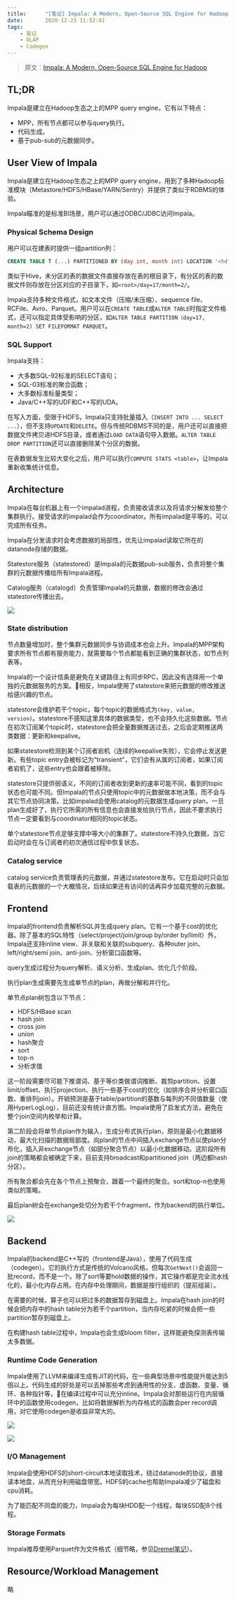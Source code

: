 ```yaml
---
title:      "[笔记] Impala: A Modern, Open-Source SQL Engine for Hadoop"
date:       2020-12-23 11:52:41
tags:
    - 笔记
    - OLAP
    - Codegen
---
```


> 原文：[Impala: A Modern, Open-Source SQL Engine for Hadoop](https://2013.berlinbuzzwords.de/sites/2013.berlinbuzzwords.de/files/slides/Impala%20tech%20talk.pdf)

## TL;DR

Impala是建立在Hadoop生态之上的MPP query engine，它有以下特点：
- MPP，所有节点都可以参与query执行。
- 代码生成。
- 基于pub-sub的元数据同步。

<!--more-->

## User View of Impala

Impala是建立在Hadoop生态之上的MPP query engine，用到了多种Hadoop标准模块（Metastore/HDFS/HBase/YARN/Sentry）并提供了类似于RDBMS的体验。

Impala瞄准的是标准BI场景，用户可以通过ODBC/JDBC访问Impala。

### Physical Schema Design

用户可以在建表时提供一组partition列：

```sql
CREATE TABLE T (...) PARTITIONED BY (day int, month int) LOCATION '<hdfs-path>' STORED AS PARQUET;
```

类似于Hive，未分区的表的数据文件直接存放在表的根目录下，有分区的表的数据文件则存放在分区对应的子目录下，如`<root>/day=17/month=2/`。

Impala支持多种文件格式，如文本文件（压缩/未压缩）、sequence file、RCFile、Avro、Parquet。用户可以在`CREATE TABLE`或`ALTER TABLE`时指定文件格式，还可以指定具体受影响的分区，如`ALTER TABLE PARTITION（day=17, month=2) SET FILEFORMAT PARQUET`。

### SQL Support

Impala支持：
- 大多数SQL-92标准的SELECT语句；
- SQL-03标准的聚合函数；
- 大多数标准标量类型；
- Java/C++写的UDF和C++写的UDA。

在写入方面，受限于HDFS，Impala只支持批量插入（`INSERT INTO ... SELECT ...`），但不支持`UPDATE`和`DELETE`。但与传统RDBMS不同的是，用户还可以直接把数据文件拷贝进HDFS目录，或者通过`LOAD DATA`语句导入数据。`ALTER TABLE DROP PARTITION`还可以直接删除某个分区的数据。

在表数据发生比较大变化之后，用户可以执行`COMPUTE STATS <table>`，让Impala重新收集统计信息。

## Architecture

Impala在每台机器上有一个impalad进程，负责接收请求以及将请求分解发给整个集群执行。接受请求的impalad会作为coordinator。所有impalad是平等的，可以完成所有任务。

Impala在分发请求时会考虑数据的局部性，优先让impalad读取它所在的datanode存储的数据。

Statestore服务（statestored）是Impala的元数据pub-sub服务，负责将整个集群的元数据传播给所有Impala进程。

Catalog服务（catalogd）负责管理Impala的元数据，数据的修改会通过statestore传播出去。

![](https://fuzhe-pics.oss-cn-beijing.aliyuncs.com/2020-12/impala-01.jpg)

### State distribution

节点数量增加时，整个集群元数据同步与协调成本也会上升。Impala的MPP架构要求所有节点都有服务能力，就需要每个节点都能看到正确的集群状态，如节点列表等。

Impala的一个设计信条是避免在关键路径上有同步RPC，因此没有选择用一个单独的元数据服务的方案。相反，Impala使用了statestore来把元数据的修改推送给感兴趣的节点。

statestore会维护若干个topic，每个topic的数据格式为`(key, value, version)`。statestore不感知这里具体的数据类型，也不会持久化这些数据。节点在初次订阅某个topic时，statestore会把全量数据推送过去，之后会定期推送两类数据：更新和keepalive。

如果statestore检测到某个订阅者宕机（连续的keepalive失败），它会停止发送更新。有些topic entry会被标记为“transient”，它们会有从属的订阅者，如果订阅者宕机了，这些entry也会跟着被移除。

statestore只提供弱语义，不同的订阅者收到更新的速率可能不同，看到的topic状态也可能不同。但Impala的节点只使用topic中的元数据做本地决策，而不会与其它节点协同决策。比如impalad会使用catalog的元数据生成query plan，一旦plan生成好了，执行它所需的所有信息也会直接发给执行节点，因此不要求执行节点一定要看到与coordinator相同的topic状态。

单个statestore节点足够支撑中等大小的集群了。statestore不持久化数据，当它启动时会在与订阅者的初次通信过程中恢复状态。

### Catalog service

catalog service负责管理表的元数据，并通过statestore发布。它在启动时只会加载表的元数据的一个大概情况，后续如果还有访问的话再异步加载完整的元数据。

## Frontend

Impala的frontend负责解析SQL并生成query plan。它有一个基于cost的优化器。除了基本的SQL特性（select/project/join/group by/order by/limit）外，Impala还支持inline view、非关联和关联的subquery、各种outer join、left/right/semi join、anti-join、分析窗口函数等。

query生成过程分为query解析、语义分析、生成plan、优化几个阶段。

执行plan生成需要先生成单节点的plan，再做分解和并行化。

单节点plan树包含以下节点：
- HDFS/HBase scan
- hash join
- cross join
- union
- hash聚合
- sort
- top-n
- 分析求值

这一阶段需要尽可能下推谓词、基于等价类做谓词推断、裁剪partition、设置limit/offset、执行projection、执行一些基于cost的优化（如排序合并分析窗口函数、重排列join）。开销预测是基于table/partition的基数与每列的不同值数量（使用HyperLogLog），目前还没有统计直方图。Impala使用了启发式方法，避免在整个join空间内枚举和计算。

第二阶段会将单节点plan作为输入，生成分布式执行plan，原则是最小化数据移动，最大化扫描的数据局部度。向plan的节点中间插入exchange节点以使plan分布化，插入非exchange节点（如部分聚合节点）以最小化数据移动。这阶段所有join的策略都会被确定下来，目前支持broadcast和partitioned join（两边都hash分区）。

所有聚合都会先在各个节点上预聚合，跟着一个最终的聚合。sort和top-n也使用类似的策略。

最后plan树会在exchange处切分为若干个fragment，作为backend的执行单位。

![](https://fuzhe-pics.oss-cn-beijing.aliyuncs.com/2020-12/impala-02.jpg)

## Backend

Impala的backend是C++写的（frontend是Java），使用了代码生成（codegen）。它的执行方式是传统的Volcano风格，但每次`GetNext()`会返回一批record，而不是一个。除了sort等要hold数据的操作，其它操作都是完全流水线化的，最小化内存占用。在内存中处理期间，数据是按行组织的（提前组装）。

在需要的时候，算子也可以把过多的数据暂存到磁盘上。Impala在hash join的时候会把内存中的hash table分为若干个partition，当内存吃紧的时候会把一些partition暂存到磁盘上。

在构建hash table过程中，Impala也会生成bloom filter，这样能避免探测表传输太多数据。

### Runtime Code Generation

Impala使用了LLVM来编译生成有JIT的代码，在一些典型场景中性能提升能达到5倍以上。代码生成的好处是可以去掉那些考虑到通用性的分支、虚函数、变量、循环、各种指针等，在编译过程中可以充分inline。Impala会对那些运行在内层循环中的函数使用codegen，比如将数据解析为内存格式的函数会per record调用，对它使用codegen是收益非常大的。

![](https://fuzhe-pics.oss-cn-beijing.aliyuncs.com/2020-12/impala-03.jpg)

![](https://fuzhe-pics.oss-cn-beijing.aliyuncs.com/2020-12/impala-04.jpg)

### I/O Management

Impala会使用HDFS的short-circuit本地读取技术，绕过datanode的协议，直接读本地盘，从而充分利用磁盘带宽。HDFS的cache也帮助Impala减少了磁盘和cpu消耗。

为了能匹配不同盘的能力，Impala会为每块HDD配一个线程，每块SSD配8个线程。

### Storage Formats

Impala推荐使用Parquet作为文件格式（细节略，参见[Dremel笔记](/2020/09/22/dremel-interactive-analysis-of-web-scale-datasets)）。

## Resource/Workload Management

略
